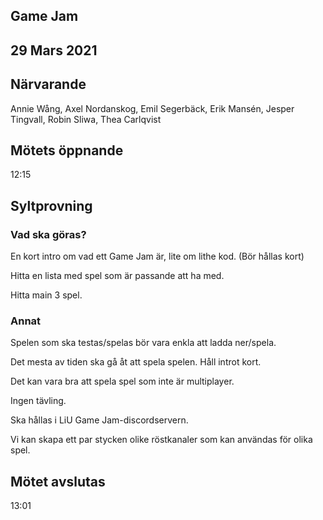 ## Game Jam
## 29 Mars 2021

## Närvarande
Annie Wång,
Axel Nordanskog,
Emil Segerbäck,
Erik Mansén,
Jesper Tingvall,
Robin Sliwa,
Thea Carlqvist

## Mötets öppnande
12:15

## Syltprovning
### Vad ska göras?
En kort intro om vad ett Game Jam är, lite om lithe kod. (Bör hållas kort)

Hitta en lista med spel som är passande att ha med.

Hitta main 3 spel.

### Annat
Spelen som ska testas/spelas bör vara enkla att ladda ner/spela.

Det mesta av tiden ska gå åt att spela spelen. Håll introt kort.

Det kan vara bra att spela spel som inte är multiplayer.

Ingen tävling.

Ska hållas i LiU Game Jam-discordservern.

Vi kan skapa ett par stycken olike röstkanaler som kan användas för olika spel.

## Mötet avslutas
13:01
